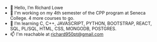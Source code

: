 - 👋 Hello, I’m Richard Lowe
- 👀 I'm working on my 4th semester of the CPP program at Seneca College.  4 more courses to go.
- 🌱 I’m learning C, C++, JAVASCRIPT, PYTHON, BOOTSTRAP, REACT, SQL, PL/SQL, HTML, CSS, MONGODB, POSTGRES.
- 📫 I'm reachable at richard950pt@gmail.com 

<!---
Ttoaster/Ttoaster is a ✨ special ✨ repository because its `README.md` (this file) appears on your GitHub profile.
You can click the Preview link to take a look at your changes.
--->
